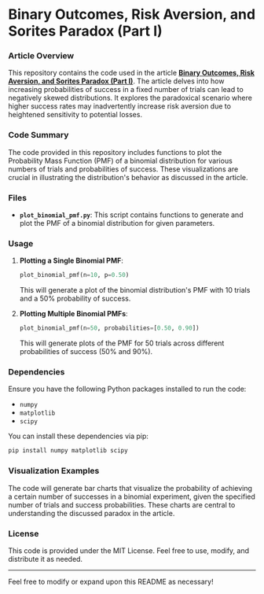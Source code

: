 # Binary Outcomes, Risk Aversion, and Sorites Paradox (Part I)

### Article Overview

This repository contains the code used in the article **[Binary Outcomes, Risk Aversion, and Sorites Paradox (Part I)](https://www.infinite-variance.com/ideas/binary-outcomes-risk-aversion-sorites-paradox-part-one)**. The article delves into how increasing probabilities of success in a fixed number of trials can lead to negatively skewed distributions. It explores the paradoxical scenario where higher success rates may inadvertently increase risk aversion due to heightened sensitivity to potential losses.

### Code Summary

The code provided in this repository includes functions to plot the Probability Mass Function (PMF) of a binomial distribution for various numbers of trials and probabilities of success. These visualizations are crucial in illustrating the distribution's behavior as discussed in the article.

### Files

- **`plot_binomial_pmf.py`**: This script contains functions to generate and plot the PMF of a binomial distribution for given parameters.

### Usage

1. **Plotting a Single Binomial PMF**:
   ```python
   plot_binomial_pmf(n=10, p=0.50)
   ```
   This will generate a plot of the binomial distribution's PMF with 10 trials and a 50% probability of success.

2. **Plotting Multiple Binomial PMFs**:
   ```python
   plot_binomial_pmf(n=50, probabilities=[0.50, 0.90])
   ```
   This will generate plots of the PMF for 50 trials across different probabilities of success (50% and 90%).

### Dependencies

Ensure you have the following Python packages installed to run the code:

- `numpy`
- `matplotlib`
- `scipy`

You can install these dependencies via pip:

```bash
pip install numpy matplotlib scipy
```

### Visualization Examples

The code will generate bar charts that visualize the probability of achieving a certain number of successes in a binomial experiment, given the specified number of trials and success probabilities. These charts are central to understanding the discussed paradox in the article.

### License

This code is provided under the MIT License. Feel free to use, modify, and distribute it as needed.

---

Feel free to modify or expand upon this README as necessary!
